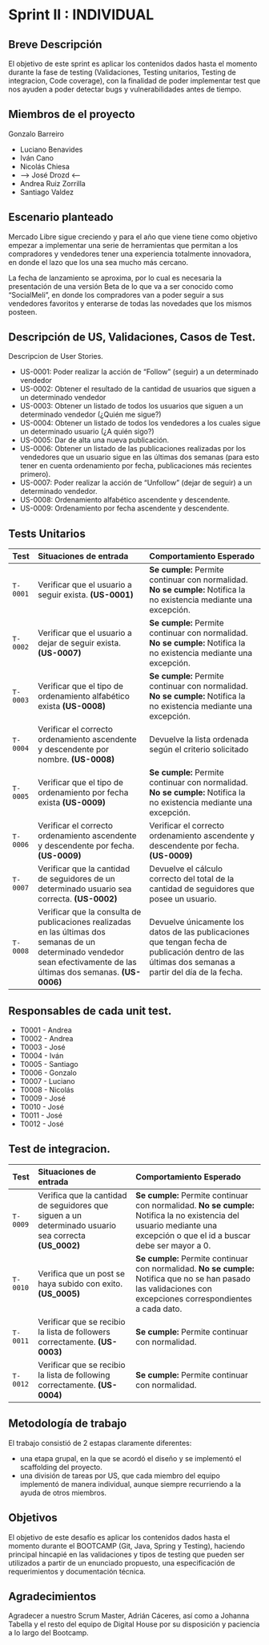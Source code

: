 
# Sprint II : INDIVIDUAL

## Breve Descripción

El objetivo de este sprint es aplicar los contenidos dados hasta el momento durante la fase de testing (Validaciones, Testing unitarios, Testing de integracion, Code coverage), con la finalidad de poder implementar test que nos ayuden a poder detectar bugs y vulnerabilidades antes de tiempo.


## Miembros de el proyecto
 Gonzalo Barreiro
- Luciano Benavides
- Iván Cano
- Nicolás Chiesa
- --> José Drozd <--
- Andrea Ruiz Zorrilla
- Santiago Valdez

## Escenario planteado

Mercado Libre sigue creciendo y para el año que viene  tiene como objetivo empezar a implementar una serie de herramientas que permitan a los compradores y vendedores tener una experiencia totalmente innovadora, en donde el lazo que los una sea mucho más cercano.

La fecha de lanzamiento se aproxima, por lo cual es necesaria la presentación de una versión Beta de lo que va a ser conocido como “SocialMeli”, en donde los compradores van a poder seguir a sus vendedores favoritos y enterarse de todas las novedades que los mismos posteen.

## Descripción de US, Validaciones, Casos de Test.

Descripcion de User Stories.

* US-0001: Poder realizar la acción de “Follow” (seguir) a un determinado vendedor
* US-0002: Obtener el resultado de la cantidad de usuarios que siguen a un determinado vendedor
* US-0003: Obtener un listado de todos los usuarios que siguen a un determinado vendedor (¿Quién me sigue?)
* US-0004: Obtener un listado de todos los vendedores a los cuales sigue un determinado usuario (¿A quién sigo?)
* US-0005: Dar de alta una nueva publicación.
* US-0006: Obtener un listado de las publicaciones realizadas por los vendedores que un usuario sigue en las últimas dos semanas (para esto tener en cuenta ordenamiento por fecha, publicaciones más recientes primero).
* US-0007: Poder realizar la acción de “Unfollow” (dejar de seguir) a un determinado vendedor.
* US-0008: Ordenamiento alfabético ascendente y descendente.
* US-0009: Ordenamiento por fecha ascendente y descendente.

## Tests Unitarios

| Test      | Situaciones de entrada    | Comportamiento Esperado    |
| :-------- | :------------------------ | :------------------------- |
| `T-0001`  | Verificar que el usuario a seguir exista. **(US-0001)** | **Se cumple:** Permite continuar con normalidad. **No se cumple:** Notifica la no existencia mediante una excepción. |
| `T-0002`  | Verificar que el usuario a dejar de seguir exista. **(US-0007)** | **Se cumple:** Permite continuar con normalidad. **No se cumple:** Notifica la no existencia mediante una excepción. |
| `T-0003`  | Verificar que el tipo de ordenamiento alfabético exista **(US-0008)** | **Se cumple:** Permite continuar con normalidad. **No se cumple:** Notifica la no existencia mediante una excepción. |
| `T-0004`  | Verificar el correcto ordenamiento ascendente y descendente por nombre. **(US-0008)** | Devuelve la lista ordenada según el criterio solicitado |
| `T-0005`  | Verificar que el tipo de ordenamiento por fecha exista **(US-0009)** | **Se cumple:** Permite continuar con normalidad. **No se cumple:** Notifica la no existencia mediante una excepción. |
| `T-0006`  | Verificar el correcto ordenamiento ascendente y descendente por fecha. **(US-0009)** | Verificar el correcto ordenamiento ascendente y descendente por fecha. **(US-0009)** |
| `T-0007`  | Verificar que la cantidad de seguidores de un determinado usuario sea correcta. **(US-0002)** | Devuelve el cálculo correcto del total de la cantidad de seguidores que posee un usuario. |
| `T-0008`  | Verificar que la consulta de publicaciones realizadas en las últimas dos semanas de un determinado vendedor sean efectivamente de las últimas dos semanas. **(US-0006)** | Devuelve únicamente los datos de las publicaciones que tengan fecha de publicación dentro de las últimas dos semanas a partir del día de la fecha. |


## Responsables de cada unit test.
- T0001 - Andrea
- T0002 - Andrea
- T0003 - José
- T0004 - Iván
- T0005 - Santiago
- T0006 - Gonzalo
- T0007 - Luciano
- T0008 - Nicolás
- T0009 - José
- T0010 - José
- T0011 - José
- T0012 - José

## Test de integracion.


| Test     | Situaciones de entrada                                                                                | Comportamiento Esperado                                                                                                                                                  |
|:---------|:------------------------------------------------------------------------------------------------------|:-------------------------------------------------------------------------------------------------------------------------------------------------------------------------|
| `T-0009` | Verifica que la cantidad de seguidores que siguen a un determinado usuario sea correcta **(US_0002)** | **Se cumple:** Permite continuar con normalidad. **No se cumple:** Notifica la no existencia del usuario mediante una excepción o que el id a buscar debe ser mayor a 0. |
| `T-0010` | Verifica que un post se haya subido con exito. **(US_0005)**                                          | **Se cumple:** Permite continuar con normalidad. **No se cumple:** Notifica que no se han pasado las validaciones con excepciones correspondientes a cada dato.          |
| `T-0011` | Verificar que se recibio la lista de followers correctamente. **(US-0003)**                           | **Se cumple:** Permite continuar con normalidad.                                                                                                                         |
| `T-0012` | Verificar que se recibio la lista de following correctamente. **(US-0004)**                           | **Se cumple:** Permite continuar con normalidad.                                                                                                                         |


## Metodología de trabajo

El trabajo consistió de 2 estapas claramente diferentes:
- una etapa grupal, en la que se acordó el diseño y se implementó el scaffolding del proyecto.
- una división de tareas por US, que cada miembro del equipo implementó de manera individual, aunque siempre recurriendo a la ayuda de otros miembros.

## Objetivos
El objetivo de este desafío es aplicar los contenidos dados hasta el momento durante el BOOTCAMP (Git, Java, Spring y Testing), haciendo principal hincapié en las validaciones y tipos de testing que pueden ser utilizados a partir de un enunciado propuesto, una especificación de requerimientos y documentación técnica.

## Agradecimientos
Agradecer a nuestro Scrum Master, Adrián Cáceres, así como a Johanna Tabella y el resto del equipo de Digital House por su disposición y paciencia a lo largo del Bootcamp.


